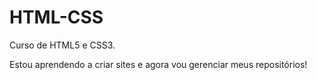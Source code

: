 # HTML-CSS
 Curso de HTML5 e CSS3.

Estou aprendendo a criar sites e agora vou gerenciar meus repositórios!